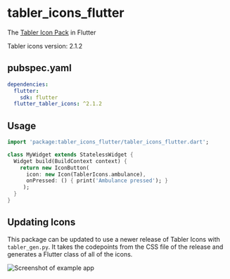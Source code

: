 # tabler_icons_flutter

The [Tabler Icon Pack](https://github.com/tabler/tabler-icons) in Flutter

Tabler icons version: 2.1.2

## pubspec.yaml
```yml
dependencies:
  flutter:
    sdk: flutter
  flutter_tabler_icons: ^2.1.2
```

## Usage
```Dart
import 'package:tabler_icons_flutter/tabler_icons_flutter.dart';

class MyWidget extends StatelessWidget {
  Widget build(BuildContext context) {
    return new IconButton(
      icon: new Icon(TablerIcons.ambulance),
      onPressed: () { print('Ambulance pressed'); }
     );
  }
}
```

## Updating Icons

This package can be updated to use a newer release of Tabler Icons with `tabler_gen.py`. It takes the codepoints from the CSS file of the release and generates a Flutter class of all of the icons.

![Screenshot of example app](https://github.com/bigbadbob2003/flutter_tabler_icons/raw/master/.github/screenshot.png)
